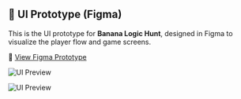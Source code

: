 ## 🎨 UI Prototype (Figma)

This is the UI prototype for **Banana Logic Hunt**, designed in Figma to visualize the player flow and game screens.

🔗 [View Figma Prototype](https://www.figma.com/proto/pT8Y2uNf4kxASFzghTsa5w/Banana-Logic-Hunt-%E2%80%93-UI-Design?node-id=0-1&t=AG25Vnue1V9ab9O6-1)

![UI Preview](https://www.figma.com/design/pT8Y2uNf4kxASFzghTsa5w/Banana-Logic-Hunt-%E2%80%93-UI-Design?node-id=0-1&t=AG25Vnue1V9ab9O6-1)

![UI Preview](./ui-design/Start.png)
